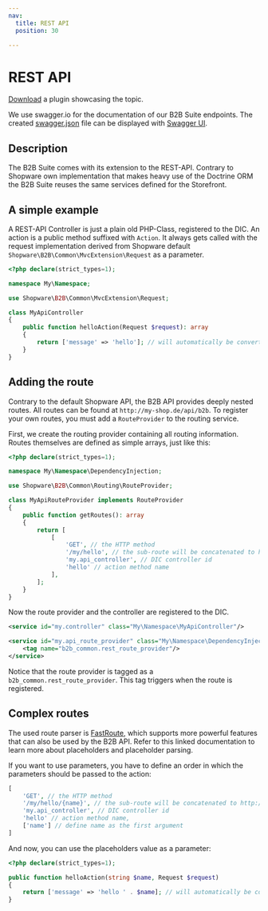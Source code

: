 ```yaml
---
nav:
  title: REST API
  position: 30

---
```


# REST API

[Download](../../../../../../products/extensions/b2b/b2b-suite/guides/example-plugins/B2bRestApi.zip) a plugin showcasing the topic.

We use swagger.io for the documentation of our B2B Suite endpoints. The created [swagger.json](https://gitlab.com/shopware/shopware/enterprise/b2b/-/blob/minor/swagger.json) file can be displayed with [Swagger UI](https://swagger.io/tools/swagger-ui/).

## Description

The B2B Suite comes with its extension to the REST-API. Contrary to Shopware own implementation that makes heavy use
of the Doctrine ORM the B2B Suite reuses the same services defined for the Storefront.

## A simple example

A REST-API Controller is just a plain old PHP-Class, registered to the DIC.
An action is a public method suffixed with `Action`.
It always gets called with the request implementation derived from Shopware default `Shopware\B2B\Common\MvcExtension\Request` as a parameter.

```php
<?php declare(strict_types=1);

namespace My\Namespace;

use Shopware\B2B\Common\MvcExtension\Request;

class MyApiController
{
    public function helloAction(Request $request): array
    {
        return ['message' => 'hello']; // will automatically be converted to JSON
    }
}
```

## Adding the route

Contrary to the default Shopware API, the B2B API provides deeply nested routes. All routes can be found at `http://my-shop.de/api/b2b`.
To register your own routes, you must add a `RouteProvider` to the routing service.

First, we create the routing provider containing all routing information. Routes themselves are defined as simple arrays, just like this:

```php
<?php declare(strict_types=1);

namespace My\Namespace\DependencyInjection;

use Shopware\B2B\Common\Routing\RouteProvider;

class MyApiRouteProvider implements RouteProvider
{
    public function getRoutes(): array
    {
        return [
            [
                'GET', // the HTTP method
                '/my/hello', // the sub-route will be concatenated to http://my-shop.de/api/b2b/my/hello
                'my.api_controller', // DIC controller id
                'hello' // action method name
            ],
        ];
    }
}
```

Now the route provider and the controller are registered to the DIC.

```xml
<service id="my.controller" class="My\Namespace\MyApiController"/>

<service id="my.api_route_provider" class="My\Namespace\DependencyInjection\MyApiRouteProvider">
    <tag name="b2b_common.rest_route_provider"/>
</service>
```

Notice that the route provider is tagged as a `b2b_common.rest_route_provider`. This tag triggers when the route is registered.

## Complex routes

The used route parser is [FastRoute](https://github.com/nikic/FastRoute#defining-routes), which supports more powerful features that can also be used by the B2B API. Refer to this linked documentation to learn more about placeholders and placeholder parsing.

If you want to use parameters, you have to define an order in which the parameters should be passed to the action:

```php
[
    'GET', // the HTTP method
    '/my/hello/{name}', // the sub-route will be concatenated to http://my-shop.de/api/b2b/my/hello/world
    'my.api_controller', // DIC controller id
    'hello' // action method name,
    ['name'] // define name as the first argument
]
```

And now, you can use the placeholders value as a parameter:

```php
<?php declare(strict_types=1);

public function helloAction(string $name, Request $request)
{
    return ['message' => 'hello ' . $name]; // will automatically be converted to JSON
}
```
